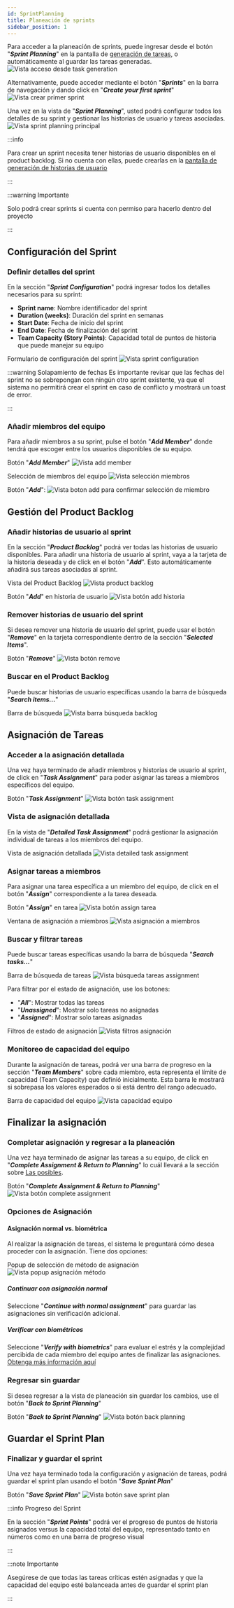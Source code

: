 ```yaml
---
id: SprintPlanning
title: Planeación de sprints
sidebar_position: 1
---
```


Para acceder a la planeación de sprints, puede ingresar desde el botón "**_Sprint Planning_**" en la pantalla de [generación de tareas](../Generation/Tasks/#proceder-al-sprint-planning), o automáticamente al guardar las tareas generadas.
![Vista acceso desde task generation](img/sprintplan/VistaAccesoSprintPlanning.png)

Alternativamente, puede acceder mediante el botón "**_Sprints_**" en la barra de navegación y dando click en "**_Create your first sprint_**"
![Vista crear primer sprint](img/sprintplan/VistaCreateFirstSprint.png)

Una vez en la vista de "**_Sprint Planning_**", usted podrá configurar todos los detalles de su sprint y gestionar las historias de usuario y tareas asociadas.
![Vista sprint planning principal](img/sprintplan/VistaSprintPlanningPrincipal.png)

:::info

Para crear un sprint necesita tener historias de usuario disponibles en el product backlog. Si no cuenta con ellas, puede crearlas en la [pantalla de generación de historias de usuario](../Generation/UserStories)

:::

:::warning Importante

Solo podrá crear sprints si cuenta con permiso para hacerlo dentro del proyecto

:::

## Configuración del Sprint

### Definir detalles del sprint

En la sección "**_Sprint Configuration_**" podrá ingresar todos los detalles necesarios para su sprint:

- **Sprint name**: Nombre identificador del sprint
- **Duration (weeks)**: Duración del sprint en semanas
- **Start Date**: Fecha de inicio del sprint
- **End Date**: Fecha de finalización del sprint
- **Team Capacity (Story Points)**: Capacidad total de puntos de historia que puede manejar su equipo

Formulario de configuración del sprint
![Vista sprint configuration](img/sprintplan/VistaSprintConfiguration.png)

:::warning Solapamiento de fechas
Es importante revisar que las fechas del sprint no se sobrepongan con ningún otro sprint existente, ya que el sistema no permitirá crear el sprint en caso de conflicto y mostrará un toast de error.

:::

### Añadir miembros del equipo

Para añadir miembros a su sprint, pulse el botón "**_Add Member_**" donde tendrá que escoger entre los usuarios disponibles de su equipo.

Botón "**_Add Member_**"
![Vista add member](img/sprintplan/VistaAddMember.png)

Selección de miembros del equipo
![Vista selección miembros](img/sprintplan/VistaSeleccionMiembros.png)

Botón "**_Add_**":
![Vista boton add para confirmar selección de miembro](img/sprintplan/VistaAddSelectedMember.png)

## Gestión del Product Backlog

### Añadir historias de usuario al sprint

En la sección "**_Product Backlog_**" podrá ver todas las historias de usuario disponibles. Para añadir una historia de usuario al sprint, vaya a la tarjeta de la historia deseada y de click en el botón "**_Add_**". Esto automáticamente añadirá sus tareas asociadas al sprint.

Vista del Product Backlog
![Vista product backlog](img/sprintplan/VistaProductBacklog.png)

Botón "**_Add_**" en historia de usuario
![Vista botón add historia](img/sprintplan/VistaBotonAddHistoria.png)

### Remover historias de usuario del sprint

Si desea remover una historia de usuario del sprint, puede usar el botón "**_Remove_**" en la tarjeta correspondiente dentro de la sección "**_Selected Items_**".

Botón "**_Remove_**"
![Vista botón remove](img/sprintplan/VistaBotonRemove.png)

### Buscar en el Product Backlog

Puede buscar historias de usuario específicas usando la barra de búsqueda "**_Search items..._**"

Barra de búsqueda
![Vista barra búsqueda backlog](img/sprintplan/VistaBusquedaBacklog.png)

## Asignación de Tareas

### Acceder a la asignación detallada

Una vez haya terminado de añadir miembros y historias de usuario al sprint, de click en "**_Task Assignment_**" para poder asignar las tareas a miembros específicos del equipo.

Botón "**_Task Assignment_**"
![Vista botón task assignment](img/sprintplan/VistaBotonTaskAssignment.png)

### Vista de asignación detallada

En la vista de "**_Detailed Task Assignment_**" podrá gestionar la asignación individual de tareas a los miembros del equipo.

Vista de asignación detallada
![Vista detailed task assignment](img/sprintplan/VistaDetailedTaskAssignment.png)

### Asignar tareas a miembros

Para asignar una tarea específica a un miembro del equipo, de click en el botón "**_Assign_**" correspondiente a la tarea deseada.

Botón "**_Assign_**" en tarea
![Vista botón assign tarea](img/sprintplan/VistaBotonAssignTarea.png)

Ventana de asignación a miembros
![Vista asignación a miembros](img/sprintplan/VistaAssignTaskMember.png)

### Buscar y filtrar tareas

Puede buscar tareas específicas usando la barra de búsqueda "**_Search tasks..._**"

Barra de búsqueda de tareas
![Vista búsqueda tareas assignment](img/sprintplan/VistaBusquedaTareasAssignment.png)

Para filtrar por el estado de asignación, use los botones:
- "**_All_**": Mostrar todas las tareas
- "**_Unassigned_**": Mostrar solo tareas no asignadas
- "**_Assigned_**": Mostrar solo tareas asignadas

Filtros de estado de asignación
![Vista filtros asignación](img/sprintplan/VistaFiltrosAsignacion.png)

### Monitoreo de capacidad del equipo

Durante la asignación de tareas, podrá ver una barra de progreso en la sección "**_Team Members_**" sobre cada miembro, esta representa el límite de capacidad (Team Capacity) que definió inicialmente. Esta barra le mostrará si sobrepasa los valores esperados o si está dentro del rango adecuado.

Barra de capacidad del equipo
![Vista capacidad equipo](img/sprintplan/VistaCapacidadEquipo.png)


## Finalizar la asignación

### Completar asignación y regresar a la planeación

Una vez haya terminado de asignar las tareas a su equipo, de click en "**_Complete Assignment & Return to Planning_**" lo cuál llevará a la sección sobre [Las posibles](#opciones-de-asignación).

Botón "**_Complete Assignment & Return to Planning_**"
![Vista botón complete assignment](img/sprintplan/VistaBotonCompleteAssignment.png)

### Opciones de Asignación

#### Asignación normal vs. biométrica

Al realizar la asignación de tareas, el sistema le preguntará cómo desea proceder con la asignación. Tiene dos opciones:

Popup de selección de método de asignación
![Vista popup asignación método](img/sprintplan/VistaPopupAsignacionMetodo.png)

##### Continuar con asignación normal

Seleccione "**_Continue with normal assignment_**" para guardar las asignaciones sin verificación adicional.

##### Verificar con biométricos

Seleccione "**_Verify with biometrics_**" para evaluar el estrés y la complejidad percibida de cada miembro del equipo antes de finalizar las asignaciones. [Obtenga más información aquí](BiometricsAssignment.md)

### Regresar sin guardar

Si desea regresar a la vista de planeación sin guardar los cambios, use el botón "**_Back to Sprint Planning_**"

Botón "**_Back to Sprint Planning_**"
![Vista botón back planning](img/sprintplan/VistaBotonBackPlanning.png)

## Guardar el Sprint Plan

### Finalizar y guardar el sprint

Una vez haya terminado toda la configuración y asignación de tareas, podrá guardar el sprint plan usando el botón "**_Save Sprint Plan_**"

Botón "**_Save Sprint Plan_**"
![Vista botón save sprint plan](img/sprintplan/VistaBotonSaveSprintPlan.png)

:::info Progreso del Sprint

En la sección "**_Sprint Points_**" podrá ver el progreso de puntos de historia asignados versus la capacidad total del equipo, representado tanto en números como en una barra de progreso visual

:::

:::note Importante

Asegúrese de que todas las tareas críticas estén asignadas y que la capacidad del equipo esté balanceada antes de guardar el sprint plan

:::

